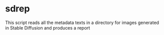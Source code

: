 # sdrep
This script reads all the metadata texts in a directory for images generated in Stable Diffusion and produces a report
